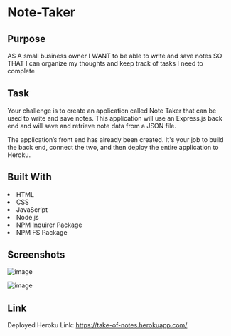 # Note-Taker

## Purpose
AS A small business owner
I WANT to be able to write and save notes
SO THAT I can organize my thoughts and keep track of tasks I need to complete

## Task
Your challenge is to create an application called Note Taker that can be used to write and save notes. This application will use an Express.js back end and will save and retrieve note data from a JSON file.

The application’s front end has already been created. It's your job to build the back end, connect the two, and then deploy the entire application to Heroku.

## Built With
<li>
HTML
</li>
<li>
CSS
</li>
<li>
JavaScript
</li>
<li>
Node.js
</li>  
<li>
NPM Inquirer Package
</li>    
<li>
NPM FS Package
</li>

## Screenshots
![image](https://user-images.githubusercontent.com/100390351/172090539-f5ca690d-82e5-498c-946c-048f11378747.png)

![image](https://user-images.githubusercontent.com/100390351/172090638-00755906-9d2a-48dd-a286-5cda8a5c5147.png)



## Link
Deployed Heroku Link: https://take-of-notes.herokuapp.com/
